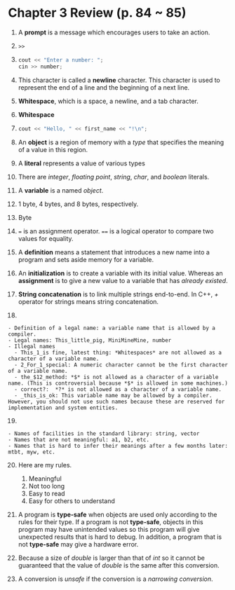# Chapter 3 Review (p. 84 ~ 85)
1. A **prompt** is a message which encourages users to take an action.

2. `>>`

3. ```c++
   cout << "Enter a number: ";
   cin >> number;
   ```

4. This character is called a **newline** character. This character is used to represent the end of a line and the beginning of a next line.

5. **Whitespace**, which is a space, a newline, and a tab character.

6. **Whitespace**

7. ```c++
   cout << "Hello, " << first_name << "!\n";
   ```

8. An **object** is a region of memory with a *type* that specifies the meaning of a value in this region.

9. A **literal** represents a value of various types

10. There are *integer*, *floating point*, *string*, *char*, and *boolean* literals.

11. A **variable** is a named *object*.

12. 1 byte, 4 bytes, and 8 bytes, respectively.

13. Byte

14. `=` is an assignment operator. `==` is a logical operator to compare two values for equality.

15. A **definition** means a statement that introduces a new name into a program and sets aside memory for a variable.

16. An **initialization** is to create a variable with its initial value. Whereas an **assignment** is to give a new value to a variable that has *already existed*.

17. **String concatenation** is to link multiple strings end-to-end. In C++, *+* operator for strings means string concatenation.

18. 

    - Definition of a legal name: a variable name that is allowed by a compiler.
    - Legal names: This_little_pig, MiniMineMine, number
    - Illegal names
      - This_1_is fine, latest thing: *Whitespaces* are not allowed as a character of a variable name.
      - 2_For_1_special: A numeric character cannot be the first character of a variable name.
      - the_$12_method: *$* is not allowed as a character of a variable name. (This is controversial because *$* is allowed in some machines.)
      - correct?:  *?* is not allowed as a character of a variable name.
      - _this_is_ok: This variable name may be allowed by a compiler. However, you should not use such names because these are reserved for implementation and system entities.

19. 

    - Names of facilities in the standard library: string, vector
    - Names that are not meaningful: a1, b2, etc.
    - Names that is hard to infer their meanings after a few months later: mtbt, myw, etc. 

20. Here are my rules.

    1. Meaningful
    2. Not too long
    3. Easy to read
    4. Easy for others to understand

21. A program is **type-safe** when objects are used only according to the rules for their type. If a program is not **type-safe**, objects in this program may have unintended values so this program will give unexpected results that is hard to debug. In addition, a program that is not **type-safe** may give a hardware error.

22. Because a size of *double* is larger than that of *int* so it cannot be guaranteed that the value of *double* is the same after this conversion.

23. A conversion is *unsafe* if the conversion is a *narrowing conversion*.
